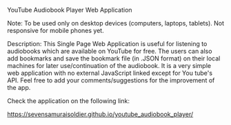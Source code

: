 YouTube Audiobook Player Web Application

Note:
To be used only on desktop devices (computers, laptops, tablets).
Not responsive for mobile phones yet.

Description: 
This Single Page Web Application is useful for listening to audiobooks which are available on YouTube for free.
The users can also add bookmarks and save the bookmark file (in .JSON format) on their local machines for later use/continuation of the audiobook.
It is a very simple web application with no external JavaScript linked except for You tube's API.
Feel free to add your comments/suggestions for the improvement of the app.

Check the application on the following link:

https://sevensamuraisoldier.github.io/youtube_audiobook_player/
